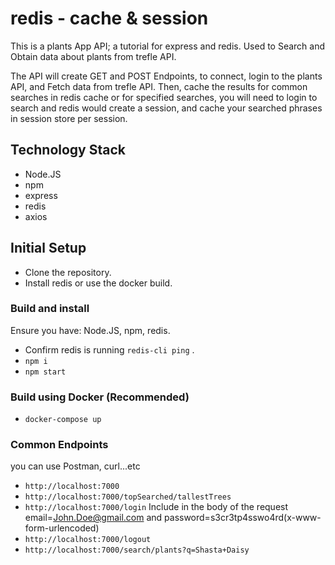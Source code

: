 # redis - cache & session

This is a plants App API; a tutorial for express and redis. Used to Search and Obtain data about plants from trefle API.

The API will create GET and POST Endpoints, to connect, login to the plants API, and Fetch data from trefle API. Then, cache the results for common searches in redis cache or for specified searches, you will need to login to search and redis would create a session, and cache your searched phrases in session store per session.  

## Technology Stack
* Node.JS
* npm
* express
* redis
* axios

## Initial Setup
* Clone the repository.
* Install redis or use the docker build.

### Build and install
Ensure you have: Node.JS, npm, redis.

* Confirm redis is running `redis-cli ping` .
* `npm i`
* `npm start`

### Build using Docker (Recommended)
* `docker-compose up`

### Common Endpoints
you can use Postman, curl...etc
* `http://localhost:7000`
* `http://localhost:7000/topSearched/tallestTrees`
* `http://localhost:7000/login` Include in the body of the request email=John.Doe@gmail.com and password=s3cr3tp4sswo4rd(x-www-form-urlencoded)
* `http://localhost:7000/logout`
* `http://localhost:7000/search/plants?q=Shasta+Daisy`
